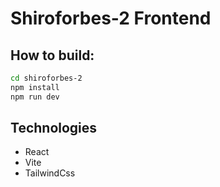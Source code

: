 # Shiroforbes-2 Frontend

## How to build:
```bash
cd shiroforbes-2
npm install 
npm run dev
```

## Technologies
- React
- Vite
- TailwindCss

